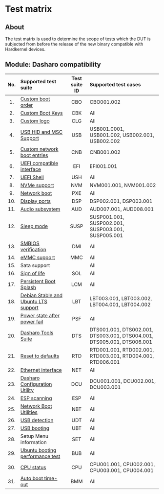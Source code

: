 # Test matrix

## About

The test matrix is used to determine the scope of tests which the DUT is
subjected from before the release of the new binary compatible with
Hardkernel devices.

## Module: Dasharo compatibility

| No. | Supported test suite                  | Test suite ID | Supported test cases                 |
|:---:|:--------------------------------------|:-------------:|:-------------------------------------|
| 1.  | [Custom boot order][CBO]              | CBO           | CBO001.002                           |
| 2.  | [Custom Boot Keys][CBK]               | CBK           | All                                  |
| 3.  | [Custom logo][CLG]                    | CLG           | All                                  |
| 4.  | [USB HID and MSC Support][USB]        | USB           | USB001.0001, USB001.002, USB002.001, USB002.002|
| 5.  | [Custom network boot entries][CNB]    | CNB           | CNB001.002                           |
| 6.  | [UEFI compatible interface][EFI]      | EFI           | EFI001.001                           |
| 7.  | [UEFI Shell][USH]                     | USH           | All                                  |
| 8.  | [NVMe support][NVM]                   | NVM           | NVM001.001, NVM001.002               |
| 9.  | [Network boot][PXE]                   | PXE           | All                                  |
| 10. | [Display ports][DSP]                  | DSP           | DSP002.001, DSP003.001               |
| 11. | [Audio subsystem][AUD]                | AUD           | AUD007.001, AUD008.001               |
| 12. | [Sleep mode][SUSP]                    | SUSP          | SUSP001.001, SUSP002.001, SUSP003.001, SUSP005.001|
| 13. | [SMBIOS verification][DMI]            | DMI           | All                                  |
| 14. | [eMMC support][MMC]                  | MMC           | All                                  |
| 15. | <!--[SATA support][SATA]--> Sata support           |               | All                                  |
| 16. | [Sign of life][SOL]                   | SOL           | All                                  |
| 17. | [Persistent Boot Splash][LCM]         | LCM           | All                                  |
| 18. | [Debian Stable and Ubuntu LTS support][LBT] | LBT     | LBT003.001, LBT003.002, LBT004.001, LBT004.002|
| 19. | [Power state after power fail][PSF]    | PSF           | All                                  |
| 20. | [Dasharo Tools Suite][DTS]            | DTS           | DTS001.001, DTS002.001, DTS003.001, DTS004.001, DTS005.001, DTS006.001 |
| 21. | [Reset to defaults][RTD]              | RTD           | RTD001.001, RTD002.001, RTD003.001, RTD004.001, RTD006.001 |
| 22. | [Ethernet interface][NET]             | NET           | All                                  |
| 23. | [Dasharo Configuration Utility][NET]  | DCU           | DCU001.001, DCU002.001, DCU003.001   |
| 24. | [ESP scanning][ESP]                   | ESP           | All                                  |
| 25. | [Network Boot Utilities][NBT]          | NBT           | All                                  |
| 26. | [USB detection][UDT]                  | UDT           | All                                  |
| 27. | [USB booting][UBT]                    | UBT           | All                                  |
| 28. | <!--[Setup Menu information][SET]-->  Setup Menu information        | SET           | All                                  |
| 29. | [Ubuntu booting performance test][BUB]| BUB           | All                                  |
| 30. | [CPU status][CPU]                     | CPU           | CPU001.001, CPU002.001, CPU003.001, CPU004.001|
| 31. | [Auto boot time-out][BMM]             | BMM           | All                                  |

[CBO]: ../../unified-test-documentation/dasharo-compatibility/325-custom-boot-order.md
[CBK]: ../../unified-test-documentation/dasharo-compatibility/303-custom-boot-menu-key.md
[CLG]: ../../unified-test-documentation/dasharo-compatibility/304-custom-logo.md
[USB]: ../../unified-test-documentation/dasharo-compatibility/306-usb-hid-and-msc-support.md
[CNB]: ../../unified-test-documentation/dasharo-compatibility/30A-custom-network-boot-entries.md
[EFI]: ../../unified-test-documentation/dasharo-compatibility/30M-uefi-compatible-interface.md
[USH]: ../../unified-test-documentation/dasharo-compatibility/30P-uefi-shell.md
[NVM]: ../../unified-test-documentation/dasharo-compatibility/312-nvme-support.md
[PXE]: ../../unified-test-documentation/dasharo-compatibility/315-network-boot.md
[DSP]: ../../unified-test-documentation/dasharo-compatibility/31E-display-ports-and-lcd.md
[AUD]: ../../unified-test-documentation/dasharo-compatibility/31F-audio-subsystem.md
[SUSP]: ../../unified-test-documentation/dasharo-compatibility/31M-platform-suspend-and-resume.md
[DMI]: ../../unified-test-documentation/dasharo-compatibility/31L-smbios.md
[MMC]: ../../unified-test-documentation/dasharo-compatibility/31M-emmc-support.md
<!--[SATA]: .-->
[SOL]: ../../unified-test-documentation/dasharo-compatibility/347-sign-of-life.md
[LCM]: ../../unified-test-documentation/dasharo-compatibility/328-logo-customization-functionality.md
[LBT]: ../../unified-test-documentation/dasharo-compatibility/308-debian-stable-and-ubuntu-lts-support.md
[PSF]: ../../unified-test-documentation/dasharo-compatibility/360-power-after-fail.md
[DTS]: ../../unified-test-documentation/dasharo-compatibility/326-dasharo-tools-suite.md
[RTD]: ../../dasharo-menu-docs/overview.md#f9-reset-to-defaults
[NET]: ../../unified-test-documentation/dasharo-stability/01-net-controller-after-coldboot-warmboot-reboot-suspend.md
[DCU]: ../../unified-test-documentation/dasharo-compatibility/362-dcu.md
[ESP]: ../../unified-test-documentation/dasharo-compatibility/361-esp-scanning.md
[NBT]: ../../unified-test-documentation/dasharo-compatibility/315b-netboot-utilities.md
[UDT]: ../../unified-test-documentation/dasharo-compatibility/31O-usb-detect.md
[UBT]: ../../unified-test-documentation/dasharo-compatibility/31N-usb-boot.md
<!--[SET]:-->
[BUB]: ../../unified-test-documentation/dasharo-performance/407-ubuntu-booting-performance-test.md
[CPU]: ../../unified-test-documentation/dasharo-compatibility/31T-cpu-status.md
[BMM]: ../../dasharo-menu-docs/boot-maintenance-mgr.md#boot-maintenance-manager

<!--
    Test cases copied from spreadsheet using a script, may be a good reference
    but need refactoring, adding links and manual check
-->
<!--
    ## Module: Dasharo Security

    | No. | Supported test suite                  | Test suite ID | Supported test cases                 |
    |:---:|:--------------------------------------|:-------------:|:-------------------------------------|
    | 1.  | [TPM Support][TPM]                    | TPM           | TPM001.002,TPM002.001,TPM002.002,TPM003.001,TPM003.002,TPM003.004, |
    | 2.  | [Verified Boot Integration][VBO]      | VBO           | All                                  |
    | 3.  | [BIOS lock support][BLS]              | BLS           | BLS001.001,BLS002.001,               |
    | 4.  | [Measured boot integration][MBO] | MBO | MBO001.001, |
    | 5.  | [UEFI Secure Boot integration][SBO] | SBO | SBO001.001,SBO002.001,SBO003.001,SBO004.001,SBO005.001,SBO006.001,SBO007.001,SBO008.001, |
    | 6.  | [UEFI Setup password][PSW] | PSW | PSW001.001,PSW002.001,PSW003.001,PSW004.001,PSW005.001,PSW006.001,PSW007.001,PSW008.001, |
    | 7.  | [Early Boot DMA Protection][EDP] | EDP | EDP001.001,EDP002.001, |
    | 8.  | [USB stack enable/disable][USS] | USS | USS001.001,USS002.001,USS003.001,USS004.001, |
    | 9.  | [Network stack enable/disable][NBA] | NBA | NBA001.001,NBA002.001, |
    | 10. | [SMM BIOS write protection][SMM] | SMM | SMM001.001,SMM002.001, |
    | 11. | [TPM2 Commands][TPMCMD] | TPMCMD | TPMCMD001.001,TPMCMD002.001,TPMCMD003.001,TPMCMD003.002,TPMCMD004.001,TPMCMD005.001,TPMCMD006.001,TPMCMD007.001,TPMCMD007.002,TPMCMD008.001,TPMCMD009.001,TPMCMD010.001,TPMCMD011.001, |

    ## Module: Dasharo Stability

    | No. | Supported test suite                  | Test suite ID | Supported test cases                 |
    |:---:|:--------------------------------------|:-------------:|:-------------------------------------|
    | 1. | [TPM Support][TPD] | TPD | TPD003.001,TPD004.001,TPD003.001,TPD004.001, |
    | 2. | [USB support][] |  | SUD0001.001,SUD0002.001,SUD0003.001,SUD0004.001, |

    ## Module: Dasharo Performance

    | No. | Supported test suite                  | Test suite ID | Supported test cases                 |
    |:---:|:--------------------------------------|:-------------:|:-------------------------------------|
    | 1. | [Serial Boot Measure][CBMEM] | CBMEM | CBMEM001.001,CBMEM002.001,CBMEM003.001, |
    | 2. | [CPU][CPT] | CPT | CPT001.001,CPT002.001, |
    | 3. | [CPU][CPF] | CPF | CPF001.001,CPF002.001,CPF004.001, |
    | 4. | [Platform stability][STB] | STB | STB001.001,STB001.002,STB002.001, |
    | 5. | [Ubuntu booting performance test][BUB] | BUB | BUB001.001,BUB002.001,BUB003.001, |
-->

<!-- turbot test matrix, reference -->
<!--
    ## Module: Dasharo security

    | No. | Supported test suite                  | Test suite ID | Supported test cases                 |
    |:----|:--------------------------------------|:-------------:|:-------------------------------------|
    | 1.  | [Secure Boot support][SBO]            | SBO           | All                                  |
    | 2.  | [BIOS lock support][BLS]              | BLS           | All                                  |
    | 3.  | [SMM BIOS write protection][SMM]      | SMM           | All                                  |
    | 4.  | [UEFI Setup password][PSW]            | PSW           | All                                  |
    | 5.  | [Network stack enable/disable][NBA]   | NBA           | All                                  |
    | 6.  | [USB stack enable/disable][USS]       | USS           | All                                  |

    ## Module: Dasharo performance

    | No. | Supported test suite                  | Test suite ID | Supported test cases                 |
    |:----|:--------------------------------------|:-------------:|:-------------------------------------|
    | 1.  | [coreboot bring up time measurement][CBMEM] | CBMEM         | All                            |
    | 2.  | [CPU temperature measure][CPT]        | CPT           | All                                  |
    | 3.  | [CPU frequency measure][CPF]          | CPF           | Without CPU003.XXX and CPU005.XXX    |
    | 4.  | [Platform stability][STB]             | STB           | All                                  |

    [CBMEM]: ../../unified-test-documentation/dasharo-performance/400-coreboot-boot-measure.md
    [CPT]: ../../unified-test-documentation/dasharo-performance/401-cpu-temperature.md
    [CPF]: ../../unified-test-documentation/dasharo-performance/402-cpu-frequency.md
    [STB]: ../../unified-test-documentation/dasharo-performance/404-platform-stability.md
    [BUB]: ../../unified-test-documentation/dasharo-performance/407-ubuntu-booting-performance-test.md
    [BDE]: ../../unified-test-documentation/dasharo-performance/408-debian-booting-performance-test.md
-->
